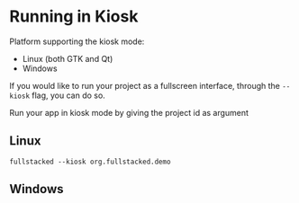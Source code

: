 # Running in Kiosk

Platform supporting the kiosk mode:
- Linux (both GTK and Qt)
- Windows

If you would like to run your project as a fullscreen interface, through the `--kiosk` flag, you can do so. 

Run your app in kiosk mode by giving the project id as argument

## Linux

```
fullstacked --kiosk org.fullstacked.demo
```

## Windows

```

```